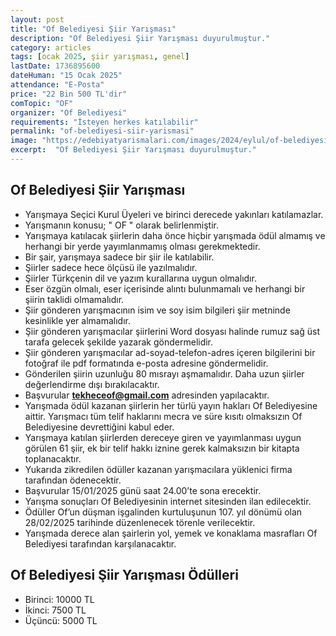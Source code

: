 ```yaml
---
layout: post
title: "Of Belediyesi Şiir Yarışması"
description: "Of Belediyesi Şiir Yarışması duyurulmuştur."
category: articles
tags: [ocak 2025, şiir yarışması, genel]
lastDate: 1736895600
dateHuman: "15 Ocak 2025"
attendance: "E-Posta"
price: "22 Bin 500 TL'dir"
comTopic: "OF"
organizer: "Of Belediyesi"
requirements: "İsteyen herkes katılabilir"
permalink: "of-belediyesi-siir-yarismasi"
image: "https://edebiyatyarismalari.com/images/2024/eylul/of-belediyesi-siir-yarismasi.jpg"
excerpt:  "Of Belediyesi Şiir Yarışması duyurulmuştur."
---
```


## Of Belediyesi Şiir Yarışması

- Yarışmaya Seçici Kurul Üyeleri ve birinci derecede yakınları katılamazlar.
- Yarışmanın konusu; " OF " olarak belirlenmiştir.
- Yarışmaya katılacak şiirlerin daha önce hiçbir yarışmada ödül almamış ve herhangi bir yerde yayımlanmamış olması gerekmektedir.
- Bir şair, yarışmaya sadece bir şiir ile katılabilir.
- Şiirler sadece hece ölçüsü ile yazılmalıdır.
- Şiirler Türkçenin dil ve yazım kurallarına uygun olmalıdır.
- Eser özgün olmalı, eser içerisinde alıntı bulunmamalı ve herhangi bir şiirin taklidi olmamalıdır.
- Şiir gönderen yarışmacının isim ve soy isim bilgileri şiir metninde kesinlikle yer almamalıdır.
- Şiir gönderen yarışmacılar şiirlerini Word dosyası halinde rumuz sağ üst tarafa gelecek şekilde yazarak göndermelidir. 
- Şiir gönderen yarışmacılar ad-soyad-telefon-adres içeren bilgilerini bir fotoğraf ile pdf formatında e-posta adresine göndermelidir.
- Gönderilen şiirin uzunluğu 80 mısrayı aşmamalıdır. Daha uzun şiirler değerlendirme dışı bırakılacaktır.
- Başvurular **tekheceof@gmail.com** adresinden yapılacaktır.
- Yarışmada ödül kazanan şiirlerin her türlü yayın hakları Of Belediyesine aittir. Yarışmacı tüm telif haklarını mecra ve süre kısıtı olmaksızın Of Belediyesine devrettiğini kabul eder.
- Yarışmaya katılan şiirlerden dereceye giren ve yayımlanması uygun görülen 61 şiir, ek bir telif hakkı iznine gerek kalmaksızın bir kitapta toplanacaktır.
- Yukarıda zikredilen ödüller kazanan yarışmacılara yüklenici firma tarafından ödenecektir.
- Başvurular 15/01/2025 günü saat 24.00’te sona erecektir.
- Yarışma sonuçları Of Belediyesinin internet sitesinden ilan edilecektir.
- Ödüller Of’un düşman işgalinden kurtuluşunun 107. yıl dönümü olan 28/02/2025 tarihinde düzenlenecek törenle verilecektir.
- Yarışmada derece alan şairlerin yol, yemek ve konaklama masrafları Of Belediyesi tarafından karşılanacaktır.

## Of Belediyesi Şiir Yarışması Ödülleri
- Birinci: 10000 TL
- İkinci: 7500 TL
- Üçüncü: 5000 TL